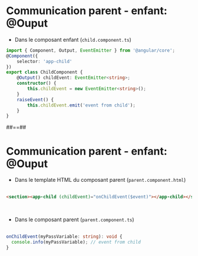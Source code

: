 <!-- .slide: class="with-code inconsolata" -->

# Communication parent - enfant: @Ouput

- Dans le composant enfant (`child.component.ts`)

```typescript
import { Component, Output, EventEmitter } from '@angular/core';
@Component({
    selector: 'app-child'
})
export class ChildComponent {
    @Output() childEvent: EventEmitter<string>;
    constructor() {
        this.childEvent = new EventEmitter<string>();
    }
    raiseEvent() {
        this.childEvent.emit('event from child');
    }
}
```

<!-- .element: class="big-code" -->

##==##

<!-- .slide: class="with-code inconsolata" -->

# Communication parent - enfant: @Ouput

-   Dans le template HTML du composant parent (`parent.component.html`) <br><br>

```html
<section><app-child (childEvent)="onChildEvent($event)"></app-child></section>
```

<!-- .element: class="big-code" -->
<br>

-   Dans le composant parent (`parent.component.ts`) <br><br>

```typescript
onChildEvent(myPassVariable: string): void {
  console.info(myPassVariable); // event from child
}
```

<!-- .element: class="big-code" -->
